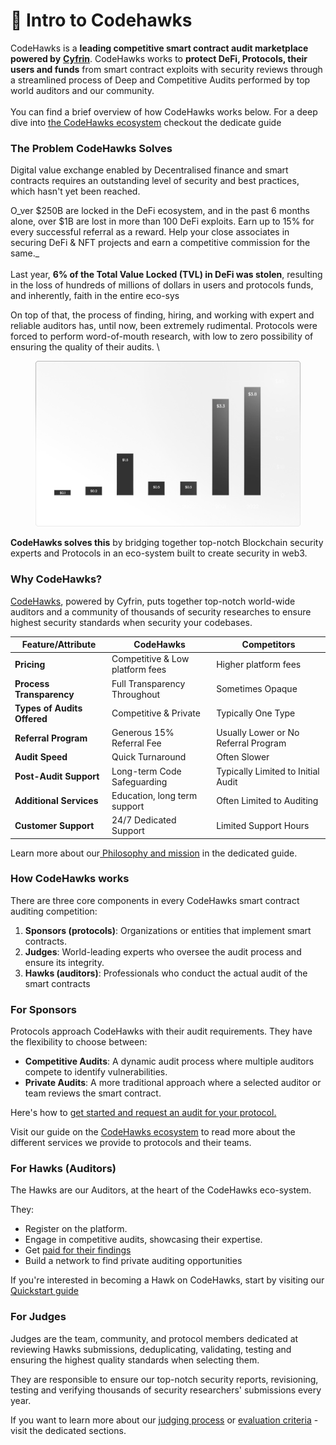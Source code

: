 # 👋 Intro to Codehawks

CodeHawks is a **leading competitive smart contract audit marketplace powered by** [**Cyfrin**](https://cyfrin.io). CodeHawks works to **protect DeFi, Protocols, their users and funds** from smart contract exploits with security reviews through a streamlined process of Deep and Competitive Audits performed by top world auditors and our community. \
\
You can find a brief overview of how CodeHawks works below. For a deep dive into [the CodeHawks ecosystem](protocol-teams-sponsors/the-ecosystem.md) checkout the dedicate guide

### The Problem CodeHawks Solves

Digital value exchange enabled by Decentralised finance and smart contracts requires an outstanding level of security and best practices, which hasn't yet been reached.&#x20;

O_ver $250B are locked in the DeFi ecosystem, and in the past 6 months alone, over $1B are lost in more than 100 DeFi exploits. Earn up to 15% for every successful referral as a reward. Help your close associates in securing DeFi & NFT projects and earn a competitive commission for the same._\
\
Last year, **6% of the Total Value Locked (TVL) in DeFi was stolen**, resulting in the loss of hundreds of millions of dollars in users and protocols funds, and inherently, faith in the entire eco-sys

On top of that, the process of finding, hiring, and working with expert and reliable auditors has, until now, been extremely rudimental. Protocols were forced to perform word-of-mouth research, with low to zero possibility of ensuring the quality of their audits. \


<figure><img src=".gitbook/assets/image (3).png" alt=""><figcaption></figcaption></figure>

**CodeHawks solves this** by bridging together top-notch Blockchain security experts and Protocols in an eco-system built to create security in web3.&#x20;

### Why CodeHawks?

[CodeHawks](https://codehawks.com), powered by Cyfrin, puts together top-notch world-wide auditors and a community of thousands of security researches to ensure highest security standards when security your codebases.&#x20;

| Feature/Attribute           | CodeHawks                       | Competitors                          |
| --------------------------- | ------------------------------- | ------------------------------------ |
| **Pricing**                 | Competitive & Low platform fees | Higher platform fees                 |
| **Process Transparency**    | Full Transparency Throughout    | Sometimes Opaque                     |
| **Types of Audits Offered** | Competitive & Private           | Typically One Type                   |
| **Referral Program**        | Generous 15% Referral Fee       | Usually Lower or No Referral Program |
| **Audit Speed**             | Quick Turnaround                | Often Slower                         |
| **Post-Audit Support**      | Long-term Code Safeguarding     | Typically Limited to Initial Audit   |
| **Additional Services**     | Education, long term support    | Often Limited to Auditing            |
| **Customer Support**        | 24/7 Dedicated Support          | Limited Support Hours                |

Learn more about our[ Philosophy and mission](philosophy-and-mission.md) in the dedicated guide.

### How CodeHawks works

There are three core components in every CodeHawks smart contract auditing competition:

1. **Sponsors (protocols)**: Organizations or entities that implement smart contracts.
2. **Judges**: World-leading experts who oversee the audit process and ensure its integrity.
3. **Hawks (auditors)**: Professionals who conduct the actual audit of the smart contracts

### For Sponsors

Protocols approach CodeHawks with their audit requirements. They have the flexibility to choose between:

* **Competitive Audits**: A dynamic audit process where multiple auditors compete to identify vulnerabilities.
* **Private Audits**: A more traditional approach where a selected auditor or team reviews the smart contract.

Here's how to [get started and request an audit for your protocol.](protocol-teams-sponsors/requesting-an-audit.md)

Visit our guide on the [CodeHawks ecosystem](protocol-teams-sponsors/the-ecosystem.md) to read more about the different services we provide to protocols and their teams.

### For Hawks (Auditors)

The Hawks are our Auditors, at the heart of the CodeHawks eco-system.&#x20;

They:

* Register on the platform.
* Engage in competitive audits, showcasing their expertise.
* Get [paid for their findings](hawks-auditors/payouts.md)
* Build a network to find private auditing opportunities

If you're interested in becoming a Hawk on CodeHawks, start by visiting our [Quickstart guide](hawks-auditors/quick-start.md)

### For Judges

Judges are the team, community, and protocol members dedicated at reviewing Hawks submissions, deduplicating, validating, testing and ensuring the highest quality standards when selecting them.

They are responsible to ensure our top-notch security reports, revisioning, testing and verifying thousands of security researchers' submissions every year.

If you want to learn more about our [judging process](judging/the-judging-process.md) or [evaluation criteria](judging/disqualification-criteria.md) - visit the dedicated sections.




